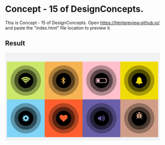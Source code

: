 Concept - 15 of DesignConcepts.
==============================

This is Concept - 15 of DesignConcepts.
Open https://htmlpreview.github.io/ and paste the "index.html" file location to preview it.

Result
-----------
<p align="center">
  <img src="c15.png"/>
</p>
